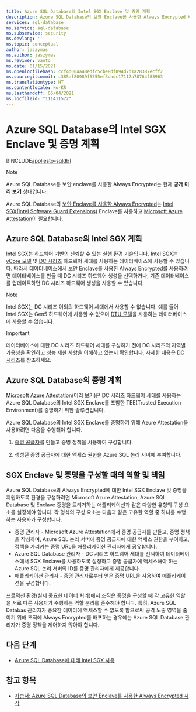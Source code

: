 ```yaml
---
title: Azure SQL Database의 Intel SGX Enclave 및 증명 계획
description: Azure SQL Database의 보안 Enclave를 사용한 Always Encrypted 배포를 계획합니다.
services: sql-database
ms.service: sql-database
ms.subservice: security
ms.devlang: ''
ms.topic: conceptual
author: jaszymas
ms.author: jaszymas
ms.reviwer: vanto
ms.date: 01/15/2021
ms.openlocfilehash: ccf4d00aa48edfc5cbe8df894d7d1a28387ecff2
ms.sourcegitcommit: c385af80989f6555ef3dadc17117a78764f83963
ms.translationtype: HT
ms.contentlocale: ko-KR
ms.lasthandoff: 06/04/2021
ms.locfileid: "111411572"
---
```

# <a name="plan-for-intel-sgx-enclaves-and-attestation-in-azure-sql-database"></a>Azure SQL Database의 Intel SGX Enclave 및 증명 계획

[!INCLUDE[appliesto-sqldb](../includes/appliesto-sqldb.md)]

> [!NOTE]
> Azure SQL Database용 보안 enclave를 사용한 Always Encrypted는 현재 **공개 미리 보기** 상태입니다.

Azure SQL Database의 [보안 Enclave를 사용한 Always Encrypted](/sql/relational-databases/security/encryption/always-encrypted-enclaves)는 [Intel SGX(Intel Software Guard Extensions)](https://itpeernetwork.intel.com/microsoft-azure-confidential-computing/) Enclave를 사용하고 [Microsoft Azure Attestation](/sql/relational-databases/security/encryption/always-encrypted-enclaves#secure-enclave-attestation)이 필요합니다.

## <a name="plan-for-intel-sgx-in-azure-sql-database"></a>Azure SQL Database의 Intel SGX 계획

Intel SGX는 하드웨어 기반의 신뢰할 수 있는 실행 환경 기술입니다. Intel SGX는 [vCore 모델](service-tiers-sql-database-vcore.md) 및 [DC 시리즈](service-tiers-sql-database-vcore.md?#dc-series) 하드웨어 세대를 사용하는 데이터베이스에 사용할 수 있습니다. 따라서 데이터베이스에서 보안 Enclave를 사용한 Always Encrypted를 사용하려면 데이터베이스를 만들 때 DC 시리즈 하드웨어 생성을 선택하거나, 기존 데이터베이스를 업데이트하면 DC 시리즈 하드웨어 생성을 사용할 수 있습니다.

> [!NOTE]
> Intel SGX는 DC 시리즈 이외의 하드웨어 세대에서 사용할 수 없습니다. 예를 들어 Intel SGX는 Gen5 하드웨어에 사용할 수 없으며 [DTU 모델](service-tiers-dtu.md)을 사용하는 데이터베이스에 사용할 수 없습니다.

> [!IMPORTANT]
> 데이터베이스에 대한 DC 시리즈 하드웨어 세대를 구성하기 전에 DC 시리즈의 지역별 가용성을 확인하고 성능 제한 사항을 이해하고 있는지 확인합니다. 자세한 내용은 [DC 시리즈](service-tiers-sql-database-vcore.md#dc-series)를 참조하세요.

## <a name="plan-for-attestation-in-azure-sql-database"></a>Azure SQL Database의 증명 계획

[Microsoft Azure Attestation](../../attestation/overview.md)(미리 보기)은 DC 시리즈 하드웨어 세대를 사용하는 Azure SQL Database의 Intel SGX Enclave를 포함한 TEE(Trusted Execution Environment)를 증명하기 위한 솔루션입니다.

Azure SQL Database의 Intel SGX Enclave를 증명하기 위해 Azure Attestation을 사용하려면 다음을 수행해야 합니다.

1. [증명 공급자](../../attestation/basic-concepts.md#attestation-provider)를 만들고 증명 정책을 사용하여 구성합니다. 

2. 생성된 증명 공급자에 대한 액세스 권한을 Azure SQL 논리 서버에 부여합니다.

## <a name="roles-and-responsibilities-when-configuring-sgx-enclaves-and-attestation"></a>SGX Enclave 및 증명을 구성할 때의 역할 및 책임

Azure SQL Database의 Always Encrypted에 대한 Intel SGX Enclave 및 증명을 지원하도록 환경을 구성하려면 Microsoft Azure Attestation, Azure SQL Database 및 Enclave 증명을 트리거하는 애플리케이션과 같은 다양한 유형의 구성 요소를 설정해야 합니다. 각 형식의 구성 요소는 다음과 같은 고유한 역할 중 하나를 수행하는 사용자가 구성합니다.

- 증명 관리자 - Microsoft Azure Attestation에서 증명 공급자를 만들고, 증명 정책을 작성하며, Azure SQL 논리 서버에 증명 공급자에 대한 액세스 권한을 부여하고, 정책을 가리키는 증명 URL을 애플리케이션 관리자에게 공유합니다.
- Azure SQL Database 관리자 - DC 시리즈 하드웨어 세대를 선택하여 데이터베이스에서 SGX Enclave를 사용하도록 설정하고 증명 공급자에 액세스해야 하는 Azure SQL 논리 서버의 ID를 증명 관리자에게 제공합니다.
- 애플리케이션 관리자 - 증명 관리자로부터 얻은 증명 URL을 사용하여 애플리케이션을 구성합니다.

프로덕션 환경(실제 중요한 데이터 처리)에서 조직은 증명을 구성할 때 각 고유한 역할을 서로 다른 사용자가 수행하는 역할 분리를 준수해야 합니다. 특히, Azure SQL Databas 관리자가 중요한 데이터에 액세스할 수 없도록 함으로써 공격 노출 영역을 줄이기 위해 조직에 Always Encrypted를 배포하는 경우에는 Azure SQL Database 관리자가 증명 정책을 제어하지 않아야 합니다.

## <a name="next-steps"></a>다음 단계

- [Azure SQL Database에 대해 Intel SGX 사용](always-encrypted-enclaves-enable-sgx.md)

## <a name="see-also"></a>참고 항목

- [자습서: Azure SQL Database의 보안 Enclave를 사용한 Always Encrypted 시작](always-encrypted-enclaves-getting-started.md)
